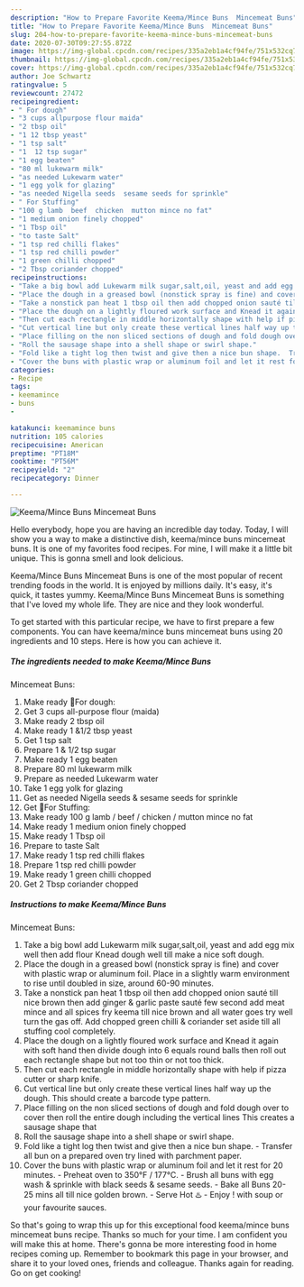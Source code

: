 ```yaml
---
description: "How to Prepare Favorite Keema/Mince Buns  Mincemeat Buns"
title: "How to Prepare Favorite Keema/Mince Buns  Mincemeat Buns"
slug: 204-how-to-prepare-favorite-keema-mince-buns-mincemeat-buns
date: 2020-07-30T09:27:55.872Z
image: https://img-global.cpcdn.com/recipes/335a2eb1a4cf94fe/751x532cq70/keemamince-buns-mincemeat-buns-recipe-main-photo.jpg
thumbnail: https://img-global.cpcdn.com/recipes/335a2eb1a4cf94fe/751x532cq70/keemamince-buns-mincemeat-buns-recipe-main-photo.jpg
cover: https://img-global.cpcdn.com/recipes/335a2eb1a4cf94fe/751x532cq70/keemamince-buns-mincemeat-buns-recipe-main-photo.jpg
author: Joe Schwartz
ratingvalue: 5
reviewcount: 27472
recipeingredient:
- " For dough"
- "3 cups allpurpose flour maida"
- "2 tbsp oil"
- "1 12 tbsp yeast"
- "1 tsp salt"
- "1  12 tsp sugar"
- "1 egg beaten"
- "80 ml lukewarm milk"
- "as needed Lukewarm water"
- "1 egg yolk for glazing"
- "as needed Nigella seeds  sesame seeds for sprinkle"
- " For Stuffing"
- "100 g lamb  beef  chicken  mutton mince no fat"
- "1 medium onion finely chopped"
- "1 Tbsp oil"
- "to taste Salt"
- "1 tsp red chilli flakes"
- "1 tsp red chilli powder"
- "1 green chilli chopped"
- "2 Tbsp coriander chopped"
recipeinstructions:
- "Take a big bowl add Lukewarm milk sugar,salt,oil, yeast and add egg mix well then add flour Knead dough well till make a nice soft dough."
- "Place the dough in a greased bowl (nonstick spray is fine) and cover with plastic wrap or aluminum foil. Place in a slightly warm environment to rise until doubled in size, around 60-90 minutes."
- "Take a nonstick pan heat 1 tbsp oil then add chopped onion sauté till nice brown then add ginger &amp; garlic paste sauté few second add meat mince and all spices fry keema till nice brown and all water goes try well turn the gas off. Add chopped green chilli &amp; coriander set aside till all stuffing cool completely."
- "Place the dough on a lightly floured work surface and Knead it again with soft hand then divide dough into 6 equals round balls then roll out each rectangle shape but not too thin or not too thick."
- "Then cut each rectangle in middle horizontally shape with help if pizza cutter or sharp knife."
- "Cut vertical line but only create these vertical lines half way up the dough. This should create a barcode type pattern."
- "Place filling on the non sliced sections of dough and fold dough over to cover then roll the entire dough including the vertical lines This creates a sausage shape that"
- "Roll the sausage shape into a shell shape or swirl shape."
- "Fold like a tight log then twist and give then a nice bun shape.  Transfer all bun on a prepared oven try lined with parchment paper."
- "Cover the buns with plastic wrap or aluminum foil and let it rest for 20 minutes. Preheat oven to 350°F / 177°C. Brush all buns with egg wash &amp; sprinkle with black seeds &amp; sesame seeds.  Bake all Buns 20-25 mins all till nice golden brown.  Serve Hot ♨️ Enjoy ! with soup or your favourite sauces."
categories:
- Recipe
tags:
- keemamince
- buns
- 

katakunci: keemamince buns  
nutrition: 105 calories
recipecuisine: American
preptime: "PT18M"
cooktime: "PT56M"
recipeyield: "2"
recipecategory: Dinner

---
```



![Keema/Mince Buns 
Mincemeat Buns](https://img-global.cpcdn.com/recipes/335a2eb1a4cf94fe/751x532cq70/keemamince-buns-mincemeat-buns-recipe-main-photo.jpg)

Hello everybody, hope you are having an incredible day today. Today, I will show you a way to make a distinctive dish, keema/mince buns 
mincemeat buns. It is one of my favorites food recipes. For mine, I will make it a little bit unique. This is gonna smell and look delicious.



Keema/Mince Buns 
Mincemeat Buns is one of the most popular of recent trending foods in the world. It is enjoyed by millions daily. It's easy, it's quick, it tastes yummy. Keema/Mince Buns 
Mincemeat Buns is something that I've loved my whole life. They are nice and they look wonderful.


To get started with this particular recipe, we have to first prepare a few components. You can have keema/mince buns 
mincemeat buns using 20 ingredients and 10 steps. Here is how you can achieve it.

<!--inarticleads1-->

##### The ingredients needed to make Keema/Mince Buns 
Mincemeat Buns:

1. Make ready  🌻For dough:
1. Get 3 cups all-purpose flour (maida)
1. Make ready 2 tbsp oil
1. Make ready 1 &amp;1/2 tbsp yeast
1. Get 1 tsp salt
1. Prepare 1 &amp; 1/2 tsp sugar
1. Make ready 1 egg beaten
1. Prepare 80 ml lukewarm milk
1. Prepare as needed Lukewarm water
1. Take 1 egg yolk for glazing
1. Get as needed Nigella seeds &amp; sesame seeds for sprinkle
1. Get  🌻For Stuffing:
1. Make ready 100 g lamb / beef / chicken / mutton mince no fat
1. Make ready 1 medium onion finely chopped
1. Make ready 1 Tbsp oil
1. Prepare to taste Salt
1. Make ready 1 tsp red chilli flakes
1. Prepare 1 tsp red chilli powder
1. Make ready 1 green chilli chopped
1. Get 2 Tbsp coriander chopped




<!--inarticleads2-->

##### Instructions to make Keema/Mince Buns 
Mincemeat Buns:

1. Take a big bowl add Lukewarm milk sugar,salt,oil, yeast and add egg mix well then add flour Knead dough well till make a nice soft dough.
1. Place the dough in a greased bowl (nonstick spray is fine) and cover with plastic wrap or aluminum foil. Place in a slightly warm environment to rise until doubled in size, around 60-90 minutes.
1. Take a nonstick pan heat 1 tbsp oil then add chopped onion sauté till nice brown then add ginger &amp; garlic paste sauté few second add meat mince and all spices fry keema till nice brown and all water goes try well turn the gas off. Add chopped green chilli &amp; coriander set aside till all stuffing cool completely.
1. Place the dough on a lightly floured work surface and Knead it again with soft hand then divide dough into 6 equals round balls then roll out each rectangle shape but not too thin or not too thick.
1. Then cut each rectangle in middle horizontally shape with help if pizza cutter or sharp knife.
1. Cut vertical line but only create these vertical lines half way up the dough. This should create a barcode type pattern.
1. Place filling on the non sliced sections of dough and fold dough over to cover then roll the entire dough including the vertical lines This creates a sausage shape that
1. Roll the sausage shape into a shell shape or swirl shape.
1. Fold like a tight log then twist and give then a nice bun shape.  - Transfer all bun on a prepared oven try lined with parchment paper.
1. Cover the buns with plastic wrap or aluminum foil and let it rest for 20 minutes. - Preheat oven to 350°F / 177°C. - Brush all buns with egg wash &amp; sprinkle with black seeds &amp; sesame seeds.  - Bake all Buns 20-25 mins all till nice golden brown.  - Serve Hot ♨️ - Enjoy ! with soup or your favourite sauces.




So that's going to wrap this up for this exceptional food keema/mince buns 
mincemeat buns recipe. Thanks so much for your time. I am confident you will make this at home. There's gonna be more interesting food in home recipes coming up. Remember to bookmark this page in your browser, and share it to your loved ones, friends and colleague. Thanks again for reading. Go on get cooking!
